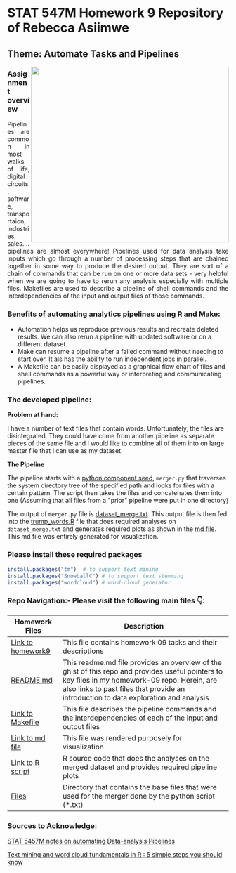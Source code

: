 # STAT 547M Homework 9 Repository of Rebecca Asiimwe 

## Theme: Automate Tasks and Pipelines
[<img align ="right" src="https://github.com/STAT545-UBC-students/hw09-rasiimwe/blob/master/plugins/pipelines.png" width="450" height="400"/>](https://github.com/STAT545-UBC-students/hw09-rasiimwe/blob/master/plugins/pipelines.png)

### Assignment overview

<p align = "justify">Pipelines are common in most walks of life, digital circuits, software, transportaion, industries, sales.... pipelines are almost everywhere! Pipelines used for data analysis take inputs which go through a number of processing steps that are chained together in some way to produce the desired output. They are sort of a chain of commands that can be run on one or more data sets - very helpful when we are going to have to rerun any analysis especially with multiple files. Makefiles are used to describe a pipeline of shell commands and the interdependencies of the input and output files of those commands.</p> 

### Benefits of automating analytics pipelines using R and Make:

* Automation helps us reproduce previous results and recreate deleted results. We can also rerun a pipeline with updated software or on a different dataset.
* Make can resume a pipeline after a failed command without needing to start over. It als has the ability to run independent jobs in parallel. 
* A Makefile can be easily displayed as a graphical flow chart of files and shell commands as a powerful way or interpreting and communicating pipelines.

### The developed pipeline:

**Problem at hand:**

I have a number of text files that contain words. Unfortunately, the files are disintegrated. They could have come from another pipeline as separate pieces of the same file and I would like to combine all of them into on large master file that I can use as my dataset.

**The Pipeline**

The pipeline starts with a [python component seed](https://github.com/STAT545-UBC-students/hw09-rasiimwe/blob/master/merger.py), `merger.py` that traverses the system directory tree of the specified path and looks for files with a certain pattern. The script then takes the files and concatenates them into one (Assuming that all files from a "prior" pipeline were put in one directory)

The output of `merger.py` file is [dataset_merge.txt](https://github.com/STAT545-UBC-students/hw09-rasiimwe/blob/master/files/dataset_merge.txt). This output file is then fed into the [trump_words.R](https://github.com/STAT545-UBC-students/hw09-rasiimwe/blob/master/trump_words.R) file that does required analyses on `dataset_merge.txt` and generates required plots as shown in the [md file](https://github.com/STAT545-UBC-students/hw09-rasiimwe/blob/master/trump_words.md). This md file was entirely generated for visualization.

### Please install these required packages
```r
install.packages("tm")  # to support text mining
install.packages("SnowballC") # to support text stemming
install.packages("wordcloud") # word-cloud generator 
```


### Repo Navigation:- Please visit the following main files :point_down::

|   **Homework Files**   | **Description** |
|----------------|------------|
|[Link to homework9](http://stat545.com/Classroom/assignments/hw09/hw09.html)|This file contains homework 09 tasks and their descriptions|
|[README.md](https://github.com/STAT545-UBC-students/hw09-rasiimwe/blob/master/README.md)|This readme.md file provides an overview of the ghist of this repo and provides useful pointers to key files in my homework-09 repo. Herein, are also links to past files that provide an introduction to data exploration and analysis |
|[Link to Makefile](https://github.com/STAT545-UBC-students/hw09-rasiimwe/blob/master/Makefile)|This file describes the  pipeline commands and the interdependencies of each of the input and output files|
|[Link to md file](https://github.com/STAT545-UBC-students/hw09-rasiimwe/blob/master/trump_words.md)|This file was rendered purposely for visualization|
|[Link to R script](https://github.com/STAT545-UBC-students/hw09-rasiimwe/blob/master/trump_words.R)|R source code that does the analyses on the merged dataset and provides required pipeline plots|
|[Files](https://github.com/STAT545-UBC-students/hw09-rasiimwe/tree/master/files)|Directory that contains the base files that were used for the merger done by the python script (\*.txt) |


### Sources to Acknowledge:
[STAT 5457M notes on automating Data-analysis Pipelines](http://stat545.com/automation04_make-activity.html)

[Text mining and word cloud fundamentals in R : 5 simple steps you should know](http://www.sthda.com/english/wiki/text-mining-and-word-cloud-fundamentals-in-r-5-simple-steps-you-should-know)


